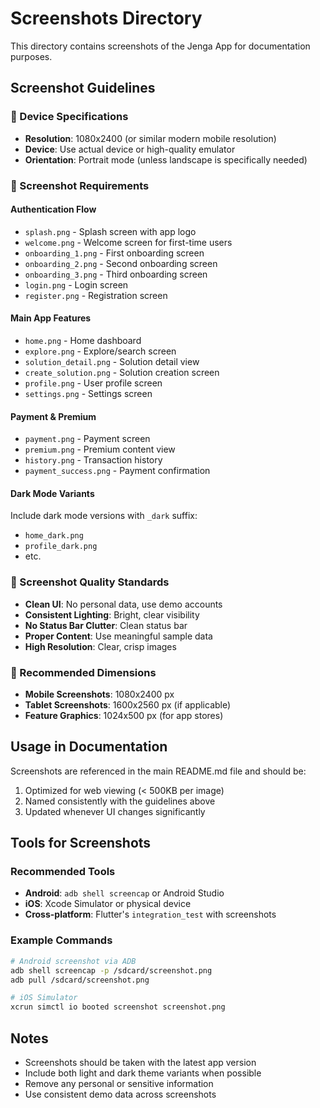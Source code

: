 # Screenshots Directory

This directory contains screenshots of the Jenga App for documentation purposes.

## Screenshot Guidelines

### 📱 Device Specifications
- **Resolution**: 1080x2400 (or similar modern mobile resolution)
- **Device**: Use actual device or high-quality emulator
- **Orientation**: Portrait mode (unless landscape is specifically needed)

### 📸 Screenshot Requirements

#### Authentication Flow
- `splash.png` - Splash screen with app logo
- `welcome.png` - Welcome screen for first-time users
- `onboarding_1.png` - First onboarding screen
- `onboarding_2.png` - Second onboarding screen
- `onboarding_3.png` - Third onboarding screen
- `login.png` - Login screen
- `register.png` - Registration screen

#### Main App Features
- `home.png` - Home dashboard
- `explore.png` - Explore/search screen
- `solution_detail.png` - Solution detail view
- `create_solution.png` - Solution creation screen
- `profile.png` - User profile screen
- `settings.png` - Settings screen

#### Payment & Premium
- `payment.png` - Payment screen
- `premium.png` - Premium content view
- `history.png` - Transaction history
- `payment_success.png` - Payment confirmation

#### Dark Mode Variants
Include dark mode versions with `_dark` suffix:
- `home_dark.png`
- `profile_dark.png`
- etc.

### 🎨 Screenshot Quality Standards
- **Clean UI**: No personal data, use demo accounts
- **Consistent Lighting**: Bright, clear visibility
- **No Status Bar Clutter**: Clean status bar
- **Proper Content**: Use meaningful sample data
- **High Resolution**: Clear, crisp images

### 📐 Recommended Dimensions
- **Mobile Screenshots**: 1080x2400 px
- **Tablet Screenshots**: 1600x2560 px (if applicable)
- **Feature Graphics**: 1024x500 px (for app stores)

## Usage in Documentation

Screenshots are referenced in the main README.md file and should be:
1. Optimized for web viewing (< 500KB per image)
2. Named consistently with the guidelines above
3. Updated whenever UI changes significantly

## Tools for Screenshots

### Recommended Tools
- **Android**: `adb shell screencap` or Android Studio
- **iOS**: Xcode Simulator or physical device
- **Cross-platform**: Flutter's `integration_test` with screenshots

### Example Commands
```bash
# Android screenshot via ADB
adb shell screencap -p /sdcard/screenshot.png
adb pull /sdcard/screenshot.png

# iOS Simulator
xcrun simctl io booted screenshot screenshot.png
```

## Notes
- Screenshots should be taken with the latest app version
- Include both light and dark theme variants when possible
- Remove any personal or sensitive information
- Use consistent demo data across screenshots
